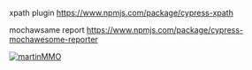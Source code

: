 xpath plugin
https://www.npmjs.com/package/cypress-xpath

mochawsame report
https://www.npmjs.com/package/cypress-mochawesome-reporter

[![martinMMO](https://circleci.com/gh/martinMMO/case-study.svg?style=svg)](https://app.circleci.com/pipelines/github/martinMMO?filter=all)
